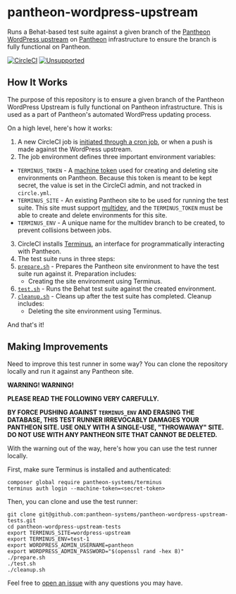 # pantheon-wordpress-upstream

Runs a Behat-based test suite against a given branch of the [Pantheon WordPress upstream](https://github.com/pantheon-systems/wordpress) on [Pantheon](https://pantheon.io/) infrastructure to ensure the branch is fully functional on Pantheon.

[![CircleCI](https://circleci.com/gh/pantheon-systems/pantheon-wordpress-upstream-tests.svg?style=svg)](https://circleci.com/gh/pantheon-systems/pantheon-wordpress-upstream-tests)
[![Unsupported](https://img.shields.io/badge/Pantheon-Unsupported-yellow?logo=pantheon&color=FFDC28)](https://pantheon.io/docs/oss-support-levels#unsupported)


## How It Works

The purpose of this repository is to ensure a given branch of the Pantheon WordPress Upstream is fully functional on Pantheon infrastructure. This is used as a part of Pantheon's automated WordPress updating process.

On a high level, here's how it works:

1. A new CircleCI job is [initiated through a cron job](https://circleci.com/docs/nightly-builds/), or when a push is made against the WordPress upstream.
2. The job environment defines three important environment variables:
 * `TERMINUS_TOKEN` - A [machine token](https://pantheon.io/docs/machine-tokens/) used for creating and deleting site environments on Pantheon. Because this token is meant to be kept secret, the value is set in the CircleCI admin, and not tracked in `circle.yml`.
 * `TERMINUS_SITE` - An existing Pantheon site to be used for running the test suite. This site must support [multidev](https://pantheon.io/features/multidev-cloud-environments), and the `TERMINUS_TOKEN` must be able to create and delete environments for this site.
 * `TERMINUS_ENV` - A unique name for the multidev branch to be created, to prevent collisions between jobs.
3. CircleCI installs [Terminus](https://pantheon.io/docs/terminus/), an interface for programmatically interacting with Pantheon.
4. The test suite runs in three steps:
 1. [`prepare.sh`](https://github.com/pantheon-systems/pantheon-wordpress-upstream/blob/master/prepare.sh) - Prepares the Pantheon site environment to have the test suite run against it. Preparation includes:
    * Creating the site environment using Terminus.
 2. [`test.sh`](https://github.com/pantheon-systems/pantheon-wordpress-upstream/blob/master/test.sh) - Runs the Behat test suite against the created environment.
 3. [`cleanup.sh`](https://github.com/pantheon-systems/pantheon-wordpress-upstream/blob/master/cleanup.sh) - Cleans up after the test suite has completed. Cleanup includes:
    * Deleting the site environment using Terminus.

And that's it!

## Making Improvements

Need to improve this test runner in some way? You can clone the repository locally and run it against any Pantheon site.

**WARNING! WARNING!**

**PLEASE READ THE FOLLOWING VERY CAREFULLY.**

**BY FORCE PUSHING AGAINST `TERMINUS_ENV` AND ERASING THE DATABASE, THIS TEST RUNNER IRREVOCABLY DAMAGES YOUR PANTHEON SITE. USE ONLY WITH A SINGLE-USE, "THROWAWAY" SITE. DO NOT USE WITH ANY PANTHEON SITE THAT CANNOT BE DELETED.** 

With the warning out of the way, here's how you can use the test runner locally.

First, make sure Terminus is installed and authenticated:

    composer global require pantheon-systems/terminus
    terminus auth login --machine-token=<secret-token>

Then, you can clone and use the test runner:

    git clone git@github.com:pantheon-systems/pantheon-wordpress-upstream-tests.git
    cd pantheon-wordpress-upstream-tests
    export TERMINUS_SITE=wordpress-upstream
    export TERMINUS_ENV=test-1
    export WORDPRESS_ADMIN_USERNAME=pantheon
    export WORDPRESS_ADMIN_PASSWORD="$(openssl rand -hex 8)"
    ./prepare.sh
    ./test.sh
    ./cleanup.sh

Feel free to [open an issue](https://github.com/pantheon-systems/pantheon-wordpress-upstream/issues) with any questions you may have.

